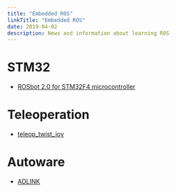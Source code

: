 ```yaml
---
title: "Embedded ROS"
linkTitle: "Embedded ROS"
date: 2019-04-02
description: News and information about learning ROS
---
```


# STM32

* [ROSbot 2.0 for STM32F4 microcontroller](https://github.com/husarion/rosbot-firmware-new)

# Teleoperation

* [teleop_twist_joy](https://wiki.ros.org/teleop_twist_joy)

# Autoware

* [ADLINK](https://www.adlinktech.com/en/index.aspx)
